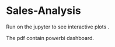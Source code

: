 # Sales-Analysis

Run on the jupyter to see interactive plots .

The pdf contain powerbi dashboard.
